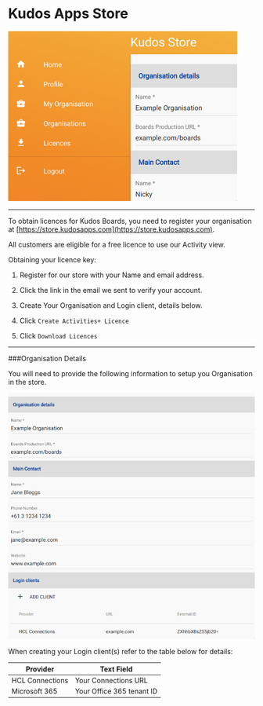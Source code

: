 # Kudos Apps Store

![Create Organiation](/assets/boards/cp/store.png)

---

To obtain licences for Kudos Boards, you need to register your organisation at [https://store.kudosapps.com](https://store.kudosapps.com).

All customers are eligible for a free licence to use our Activity view.

Obtaining your licence key:

1. Register for our store with your Name and email address.

1. Click the link in the email we sent to verify your account.

1. Create Your Organisation and Login client, details below.

1. Click `Create Activities+ Licence`

1. Click `Download Licences`

---

###Organisation Details

You will need to provide the following information to setup you Organisation in the store.

![Create Organiation](/assets/boards/cp/store-create-org.png)

When creating your Login client(s) refer to the table below for details:

| Provider        | Text Field                |
| --------------- | ------------------------- |
| HCL Connections | Your Connections URL      |
| Microsoft 365   | Your Office 365 tenant ID |
